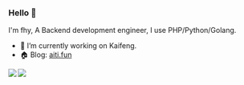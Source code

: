 ### Hello 👋

I'm fhy, A Backend development engineer, I use PHP/Python/Golang.

- 🔭 I’m currently working on Kaifeng.
- 🏠 Blog: [aiti.fun](https://aiti.fun)

<a href="https://github.com/userfhy?tab=repositories">
  <img align="left" src="https://github-readme-stats.vercel.app/api?username=userfhy" />
</a>

<a href="https://github.com/userfhy?tab=repositories">
  <img align="left" src="https://github-readme-stats.vercel.app/api/top-langs/?username=userfhy" />
</a>

